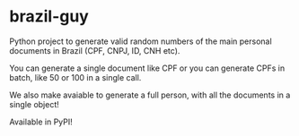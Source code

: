 # brazil-guy
Python project to generate valid random numbers of the main personal documents in Brazil (CPF, CNPJ, ID, CNH etc).

You can generate a single document like CPF or you can generate CPFs in batch, like 50 or 100 in a single call.

We also make avaiable to generate a full person, with all the documents in a single object!

Available in PyPI!
